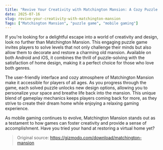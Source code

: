 ```yaml
---
title: "Revive Your Creativity with Matchington Mansion: A Cozy Puzzle Game"
date: 2025-07-16
slug: revive-your-creativity-with-matchington-mansion
Tags: ["Matchington Mansion", "puzzle game", "mobile gaming"]
---
```


If you're looking for a delightful escape into a world of creativity and design, look no further than Matchington Mansion. This engaging puzzle game invites players to solve levels that not only challenge their minds but also allow them to decorate and restore a charming old mansion. Available on both Android and iOS, it combines the thrill of puzzle-solving with the satisfaction of home design, making it a perfect choice for those who love both genres.

The user-friendly interface and cozy atmosphere of Matchington Mansion make it accessible for players of all ages. As you progress through the game, each solved puzzle unlocks new design options, allowing you to personalize your space and breathe life back into the mansion. This unique blend of gameplay mechanics keeps players coming back for more, as they strive to create their dream home while enjoying a relaxing gaming experience.

As mobile gaming continues to evolve, Matchington Mansion stands out as a testament to how games can foster creativity and provide a sense of accomplishment. Have you tried your hand at restoring a virtual home yet?
> Original source: https://gizmodo.com/download/matchington-mansion